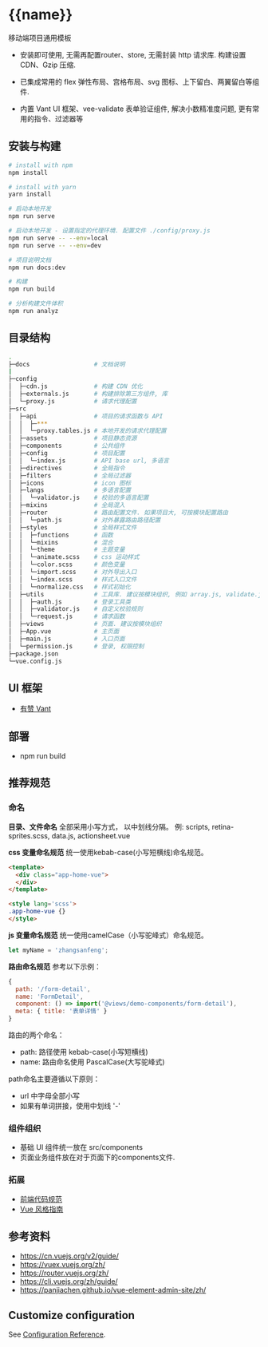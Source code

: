 # {{name}}

移动端项目通用模板

- 安装即可使用, 无需再配置router、store, 无需封装 http 请求库. 构建设置 CDN、Gzip 压缩.

- 已集成常用的 flex 弹性布局、宫格布局、svg 图标、上下留白、两翼留白等组件.

- 内置 Vant UI 框架、vee-validate 表单验证组件, 解决小数精准度问题, 更有常用的指令、过滤器等


## 安装与构建

``` bash
# install with npm
npm install

# install with yarn
yarn install

# 启动本地开发
npm run serve

# 启动本地开发 - 设置指定的代理环境. 配置文件 ./config/proxy.js
npm run serve -- --env=local
npm run serve -- --env=dev

# 项目说明文档
npm run docs:dev

# 构建
npm run build

# 分析构建文件体积
npm run analyz
```

## 目录结构

```bash
.
├─docs                  # 文档说明
|
├─config
│  ├─cdn.js             # 构建 CDN 优化
│  ├─externals.js       # 构建排除第三方组件, 库
│  └─proxy.js           # 请求代理配置
├─src
│  ├─api                # 项目的请求函数与 API
│  │  ├─***
│  │  └─proxy.tables.js # 本地开发的请求代理配置
│  ├─assets             # 项目静态资源
│  ├─components         # 公共组件
│  ├─config             # 项目配置
│  │  └─index.js        # API base url, 多语言
│  ├─directives         # 全局指令
│  ├─filters            # 全局过滤器
│  ├─icons              # icon 图标  
│  ├─langs              # 多语言配置
│  │  └─validator.js    # 校验的多语言配置
│  ├─mixins             # 全局混入  
│  ├─router             # 路由配置文件. 如果项目大, 可按模块配置路由
│  │  └─path.js         # 对外暴露路由路径配置
│  ├─styles             # 全局样式文件
│  │  ├─functions       # 函数
│  │  └─mixins          # 混合
│  │  └─theme           # 主题变量
│  │  └─animate.scss    # css 运动样式
│  │  └─color.scss      # 颜色变量
│  │  └─import.scss     # 对外导出入口
│  │  └─index.scss      # 样式入口文件
│  │  └─normalize.css   # 样式初始化
│  ├─utils              # 工具库. 建议按模块组织, 例如 array.js, validate.js 等
│  │  ├─auth.js         # 登录工具类
│  │  ├─validator.js    # 自定义校验规则
│  │  └─request.js      # 请求函数
│  ├─views              # 页面. 建议按模块组织
│  ├─App.vue            # 主页面
│  ├─main.js            # 入口页面
│  └─permission.js      # 登录, 权限控制
├─package.json
└─vue.config.js
```

## UI 框架

- [有赞 Vant](https://youzan.github.io/vant)

## 部署

- npm run build

## 推荐规范

### 命名

**目录、文件命名**
全部采用小写方式， 以中划线分隔。
例: scripts, retina-sprites.scss, data.js, actionsheet.vue


**css 变量命名规范**
统一使用kebab-case(小写短横线)命名规范。

```html
<template>
  <div class="app-home-vue">
  </div>
</template>

<style lang='scss'>
.app-home-vue {}
</style>
```

**js 变量命名规范**
统一使用camelCase（小写驼峰式）命名规范。

```js
let myName = 'zhangsanfeng';
```

**路由命名规范**
参考以下示例：
```js
{
  path: '/form-detail',
  name: 'FormDetail',
  component: () => import('@views/demo-components/form-detail'),
  meta: { title: '表单详情' }
}
```

路由的两个命名：
- path: 路径使用 kebab-case(小写短横线)
- name: 路由命名使用 PascalCase(大写驼峰式)

path命名主要遵循以下原则：
- url 中字母全部小写
- 如果有单词拼接，使用中划线 '-'


### 组件组织

- 基础 UI 组件统一放在 src/components
- 页面业务组件放在对于页面下的components文件.

### 拓展
- [前端代码规范](https://www.yuque.com/gagwkz/rr9b4y)
- [Vue 风格指南](https://cn.vuejs.org/v2/style-guide/)


## 参考资料

- https://cn.vuejs.org/v2/guide/
- https://vuex.vuejs.org/zh/
- https://router.vuejs.org/zh/
- https://cli.vuejs.org/zh/guide/
- https://panjiachen.github.io/vue-element-admin-site/zh/

## Customize configuration
See [Configuration Reference](https://cli.vuejs.org/zh/config/).
